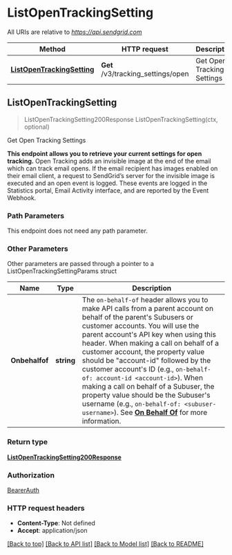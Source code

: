 # ListOpenTrackingSetting

All URIs are relative to *https://api.sendgrid.com*

Method | HTTP request | Description
------------- | ------------- | -------------
[**ListOpenTrackingSetting**](ListOpenTrackingSetting.md#ListOpenTrackingSetting) | **Get** /v3/tracking_settings/open | Get Open Tracking Settings



## ListOpenTrackingSetting

> ListOpenTrackingSetting200Response ListOpenTrackingSetting(ctx, optional)

Get Open Tracking Settings

**This endpoint allows you to retrieve your current settings for open tracking.**  Open Tracking adds an invisible image at the end of the email which can track email opens.  If the email recipient has images enabled on their email client, a request to SendGrid’s server for the invisible image is executed and an open event is logged.  These events are logged in the Statistics portal, Email Activity interface, and are reported by the Event Webhook.

### Path Parameters

This endpoint does not need any path parameter.

### Other Parameters

Other parameters are passed through a pointer to a ListOpenTrackingSettingParams struct


Name | Type | Description
------------- | ------------- | -------------
**Onbehalfof** | **string** | The `on-behalf-of` header allows you to make API calls from a parent account on behalf of the parent's Subusers or customer accounts. You will use the parent account's API key when using this header. When making a call on behalf of a customer account, the property value should be \"account-id\" followed by the customer account's ID (e.g., `on-behalf-of: account-id <account-id>`). When making a call on behalf of a Subuser, the property value should be the Subuser's username (e.g., `on-behalf-of: <subuser-username>`). See [**On Behalf Of**](https://docs.sendgrid.com/api-reference/how-to-use-the-sendgrid-v3-api/on-behalf-of) for more information.

### Return type

[**ListOpenTrackingSetting200Response**](ListOpenTrackingSetting200Response.md)

### Authorization

[BearerAuth](../README.md#BearerAuth)

### HTTP request headers

- **Content-Type**: Not defined
- **Accept**: application/json

[[Back to top]](#) [[Back to API list]](../README.md#documentation-for-api-endpoints)
[[Back to Model list]](../README.md#documentation-for-models)
[[Back to README]](../README.md)

